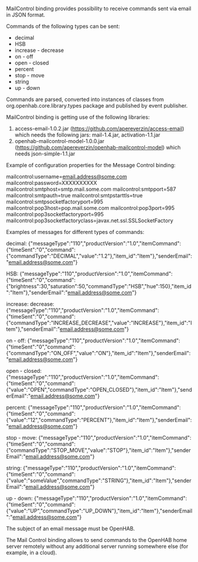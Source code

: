MailControl binding provides possibility to receive commands sent via email in JSON format.

Commands of the following types can be sent:

* decimal
* HSB
* increase - decrease
* on - off
* open - closed
* percent
* stop - move
* string
* up - down

Commands are parsed, converted into instances of classes from org.openhab.core.library.types package and published by event publisher.

MailControl binding is getting use of the following libraries:

1) access-email-1.0.2.jar (https://github.com/apereverzin/access-email) which needs the following jars: mail-1.4.jar, activation-1.1.jar
2) openhab-mailcontrol-model-1.0.0.jar (https://github.com/apereverzin/openhab-mailcontrol-model) which needs json-simple-1.1.jar

Example of configuration properties for the Message Control binding:

mailcontrol:username=email.address@some.com
mailcontrol:password=XXXXXXXXXX
mailcontrol:smtphost=smtp.mail.some.com
mailcontrol:smtpport=587
mailcontrol:smtpauth=true
mailcontrol:smtpstarttls=true
mailcontrol:smtpsocketfactoryport=995
mailcontrol:pop3host=pop.mail.some.com
mailcontrol:pop3port=995
mailcontrol:pop3socketfactoryport=995
mailcontrol:pop3socketfactoryclass=javax.net.ssl.SSLSocketFactory

Examples of messages for different types of commands:

decimal: {"messageType":"110","productVersion":"1.0","itemCommand":{"timeSent":"0","command":{"commandType":"DECIMAL","value":"1.2"},"item_id":"Item"},"senderEmail":"email.address@some.com"}

HSB: {"messageType":"110","productVersion":"1.0","itemCommand":{"timeSent":"0","command":{"brightness":30,"saturation":50,"commandType":"HSB","hue":150},"item_id":"Item"},"senderEmail":"email.address@some.com"}

increase: decrease: {"messageType":"110","productVersion":"1.0","itemCommand":{"timeSent":"0","command":{"commandType":"INCREASE_DECREASE","value":"INCREASE"},"item_id":"Item"},"senderEmail":"email.address@some.com"}

on - off: {"messageType":"110","productVersion":"1.0","itemCommand":{"timeSent":"0","command":{"commandType":"ON_OFF","value":"ON"},"item_id":"Item"},"senderEmail":"email.address@some.com"}

open - closed: {"messageType":"110","productVersion":"1.0","itemCommand":{"timeSent":"0","command":{"value":"OPEN","commandType":"OPEN_CLOSED"},"item_id":"Item"},"senderEmail":"email.address@some.com"}

percent: {"messageType":"110","productVersion":"1.0","itemCommand":{"timeSent":"0","command":{"value":"12","commandType":"PERCENT"},"item_id":"Item"},"senderEmail":"email.address@some.com"}

stop - move: {"messageType":"110","productVersion":"1.0","itemCommand":{"timeSent":"0","command":{"commandType":"STOP_MOVE","value":"STOP"},"item_id":"Item"},"senderEmail":"email.address@some.com"}

string: {"messageType":"110","productVersion":"1.0","itemCommand":{"timeSent":"0","command":{"value":"someValue","commandType":"STRING"},"item_id":"Item"},"senderEmail":"email.address@some.com"}

up - down: {"messageType":"110","productVersion":"1.0","itemCommand":{"timeSent":"0","command":{"value":"UP","commandType":"UP_DOWN"},"item_id":"Item"},"senderEmail":"email.address@some.com"}

The subject of an email message must be OpenHAB.

The Mail Control binding allows to send commands to the OpenHAB home server remotely without any additional server running somewhere else (for example, in a cloud).